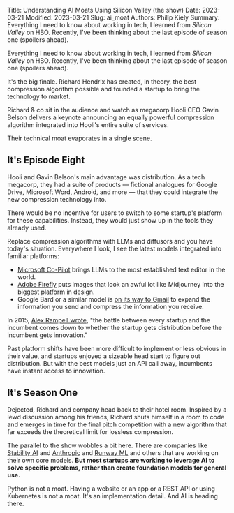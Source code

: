 Title: Understanding AI Moats Using Silicon Valley (the show)
Date: 2023-03-21
Modified: 2023-03-21
Slug: ai_moat
Authors: Philip Kiely
Summary: Everything I need to know about working in tech, I learned from *Silicon Valley* on HBO. Recently, I've been thinking about the last episode of season one (spoilers ahead).

Everything I need to know about working in tech, I learned from *Silicon Valley* on HBO. Recently, I've been thinking about the last episode of season one (spoilers ahead).

It's the big finale. Richard Hendrix has created, in theory, the best compression algorithm possible and founded a startup to bring the technology to market.

Richard & co sit in the audience and watch as megacorp Hooli CEO Gavin Belson delivers a keynote announcing an equally powerful compression algorithm integrated into Hooli's entire suite of services.

Their technical moat evaporates in a single scene.

## It's Episode Eight

Hooli and Gavin Belson's main advantage was distribution. As a tech megacorp, they had a suite of products — fictional analogues for Google Drive, Microsoft Word, Android, and more — that they could integrate the new compression technology into.

There would be no incentive for users to switch to some startup's platform for these capabilities. Instead, they would just show up in the tools they already used.

Replace compression algorithms with LLMs and diffusors and you have today's situation. Everywhere I look, I see the latest models integrated into familiar platforms:

* [Microsoft Co-Pilot](https://blogs.microsoft.com/blog/2023/03/06/introducing-microsoft-dynamics-365-copilot/) brings LLMs to the most established text editor in the world.
* [Adobe Firefly](https://www.adobe.com/sensei/generative-ai/firefly.html) puts images that look an awful lot like Midjourney into the biggest platform in design.
* Google Bard or a similar model is [on its way to Gmail](https://workspace.google.com/blog/product-announcements/generative-ai) to expand the information you send and compress the information you receive.

In 2015, [Alex Rampell wrote](https://a16z.com/2015/11/05/distribution-v-innovation/), "the battle between every startup and the incumbent comes down to whether the startup gets distribution before the incumbent gets innovation."

Past platform shifts have been more difficult to implement or less obvious in their value, and startups enjoyed a sizeable head start to figure out distribution. But with the best models just an API call away, incumbents have instant access to innovation.

## It's Season One

Dejected, Richard and company head back to their hotel room. Inspired by a lewd discussion among his friends, Richard shuts himself in a room to code and emerges in time for the final pitch competition with a new algorithm that far exceeds the theoretical limit for lossless compression.

The parallel to the show wobbles a bit here. There are companies like [Stability AI](https://stability.ai) and [Anthropic](https://www.anthropic.com) and [Runway ML](https://runwayml.com) and others that are working on their own core models. **But most startups are working to leverage AI to solve specific problems, rather than create foundation models for general use.**

Python is not a moat. Having a website or an app or a REST API or using Kubernetes is not a moat. It's an implementation detail. And AI is heading there.